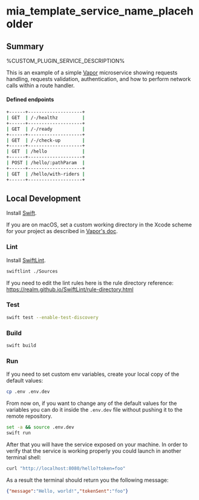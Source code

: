 # mia_template_service_name_placeholder 

## Summary

%CUSTOM_PLUGIN_SERVICE_DESCRIPTION%

This is an example of a simple [Vapor](https://docs.vapor.codes/4.0/) microservice showing requests handling, requests validation, authentication, and how to perform network calls within a route handler.

#### Defined endpoints

```bash
+------+--------------------+
| GET  | /-/healthz         |
+------+--------------------+
| GET  | /-/ready           |
+------+--------------------+
| GET  | /-/check-up        |
+------+--------------------+
| GET  | /hello             |
+------+--------------------+
| POST | /hello/:pathParam  |
+------+--------------------+
| GET  | /hello/with-riders |
+------+--------------------+
```

## Local Development

Install [Swift](https://swift.org/getting-started/).

If you are on macOS, set a custom working directory in the Xcode scheme for your project as described in [Vapor's doc](https://docs.vapor.codes/4.0/xcode/#custom-working-directory).

### Lint

Install [SwiftLint](https://github.com/realm/SwiftLint).

```bash
swiftlint ./Sources
```
If you need to edit the lint rules here is the rule directory reference: https://realm.github.io/SwiftLint/rule-directory.html

### Test

```bash
swift test --enable-test-discovery
```

### Build

```bash
swift build
```

### Run

If you need to set custom env variables, create your local copy of the default values:
```bash
cp .env .env.dev
```
From now on, if you want to change any of the default values for the variables you can do it inside the `.env.dev` file without pushing it to the remote repository.

```bash
set -a && source .env.dev
swift run
```
After that you will have the service exposed on your machine. In order to verify that the service is working properly you could launch in another terminal shell:
```bash
curl "http://localhost:8080/hello?token=foo"
```
As a result the terminal should return you the following message:
```json
{"message":"Hello, world!","tokenSent":"foo"}
```

